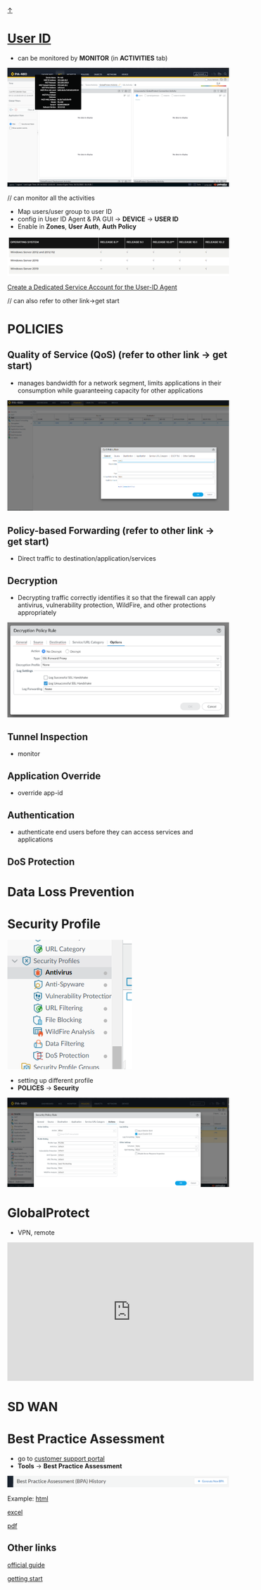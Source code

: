 <link href="style.css" rel="stylesheet">

<a class="top-link hide" href="#top">↑</a>
<a name="top"></a>


# [User ID](https://docs.paloaltonetworks.com/compatibility-matrix/user-id-agent/where-can-i-install-the-user-id-agent#id8f750af3-799f-4546-8b9e-a44a23b5b5c0)

- can be monitored by **MONITOR** (in **ACTIVITIES** tab)

![activities](Assets/Feature/Activities.png)

<g>// can monitor all the activities

- Map users/user group to user ID
- config in User ID Agent & PA GUI -> **DEVICE** -> **USER ID**
- Enable in **Zones**, **User Auth**, **Auth Policy**

![UserID](Assets/Feature/USER-ID-Agent-support.png)

[Create a Dedicated Service Account for the User-ID Agent](https://docs.paloaltonetworks.com/pan-os/9-1/pan-os-admin/user-id/map-ip-addresses-to-users/create-a-dedicated-service-account-for-the-user-id-agent#idfc4e397a-3dd1-4a6e-9a13-ee767ecf5bff)

<g>// can also refer to other link->get start

# POLICIES 

## Quality of Service (QoS) (refer to **other link** -> **get start**)
- manages bandwidth for a network segment, limits applications in their consumption while guaranteeing capacity for other applications

![QoS](Assets/Feature/QoS.png)

## Policy-based Forwarding (refer to **other link** -> **get start**)

- Direct traffic to destination/application/services

## Decryption

- Decrypting traffic correctly identifies it so that the firewall can apply antivirus, vulnerability protection, WildFire, and other protections appropriately

![Decrypt](Assets/Feature/Decrypt.png)

## Tunnel Inspection

- monitor

## Application Override

- override app-id

## Authentication

- authenticate end users before they can access services and applications

## DoS Protection

# Data Loss Prevention

# Security Profile

![security_profile](Assets/Feature/security_profile.png)

- setting up different profile
- **POLICES** -> **Security**

![set rules](Assets/Feature/set_secu_rules.png)

# GlobalProtect

- VPN, remote

<html>
<iframe width="560" height="315" src="https://www.youtube.com/embed/F5velYjz_MY" title="YouTube video player" frameborder="0" allow="accelerometer; autoplay; clipboard-write; encrypted-media; gyroscope; picture-in-picture" allowfullscreen></iframe>
</html>

# SD WAN

# Best Practice Assessment

- go to [customer support portal](https://support.paloaltonetworks.com)
- **Tools** -> **Best Practice Assessment**

![BPA_gen](Assets/Feature/gen_BPA.png)

Example: 
[html](Assets/Feature/Best%20Practice%20Assessment%20-%20Strata%20-%20PA-460-1%202022-09-27%20v6.4.0.html)

[excel](Assets/Feature/Best%20Practice%20Checks%20-%20Strata%20-%20PA-460-1%202022-09-27%20v6.4.0.xlsx)

[pdf](Assets/Feature/BPA%20Executive%20Summary%20-%20Strata%20-%20PA-460-1%202022-09-27%20v6.4.0.pdf)

## Other links

[official guide](https://192.168.10.2/PAN_help/en/wwhelp/wwhimpl/js/html/wwhelp.htm#href=web-interface-basics.html)

[getting start](https://live.paloaltonetworks.com/t5/blogs/getting-started-palo-alto-networks-firewall-series/ba-p/67707)